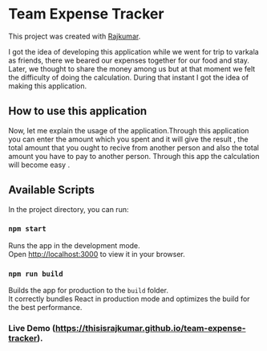 #  Team Expense Tracker

This project was created with [Rajkumar](https://github.com/thisisrajkumar).

 I got the idea of developing this application while we went for trip to varkala as friends,  there we beared our expenses together for our food and stay. Later, we thought to share the money among us but at that moment we felt the difficulty of doing the calculation. During that instant I got the idea of making this application. 

## How to use this application 

 Now, let me explain the usage of the application.Through this application you can enter the amount which you spent and it will give the result , the total amount that you ought to recive from another person and also the total amount you have to pay to another person. Through this app the calculation will become easy .

## Available Scripts

In the project directory, you can run:

### `npm start`

Runs the app in the development mode.\
Open [http://localhost:3000](http://localhost:3000) to view it in your browser.

### `npm run build`

Builds the app for production to the `build` folder.\
It correctly bundles React in production mode and optimizes the build for the best performance.


### Live Demo (https://thisisrajkumar.github.io/team-expense-tracker).
